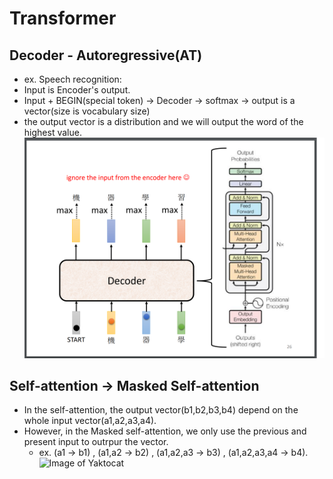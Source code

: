 # Transformer  

## Decoder - Autoregressive(AT)  

  * ex. Speech recognition:  
  * Input is Encoder's output.  
  * Input + BEGIN(special token) -> Decoder -> softmax -> output is a vector(size is vocabulary size)  
  * the output vector is a distribution and we will output the word of the highest value.  
  ![Image of Yaktocat](https://github.com/ting-chih/NTU-ML2021spring/blob/main/image/decoder.png)  
  
## Self-attention -> Masked Self-attention  
 * In the self-attention, the output vector(b1,b2,b3,b4) depend on the whole input vector(a1,a2,a3,a4).  
 * However, in the Masked self-attention, we only use the previous and present input to outrpur the vector.  
   * ex. (a1 -> b1) , (a1,a2 -> b2) , (a1,a2,a3 -> b3) , (a1,a2,a3,a4 -> b4).  
![Image of Yaktocat](https://github.com/ting-chih/NTU-ML2021spring/blob/main/image/.png)
